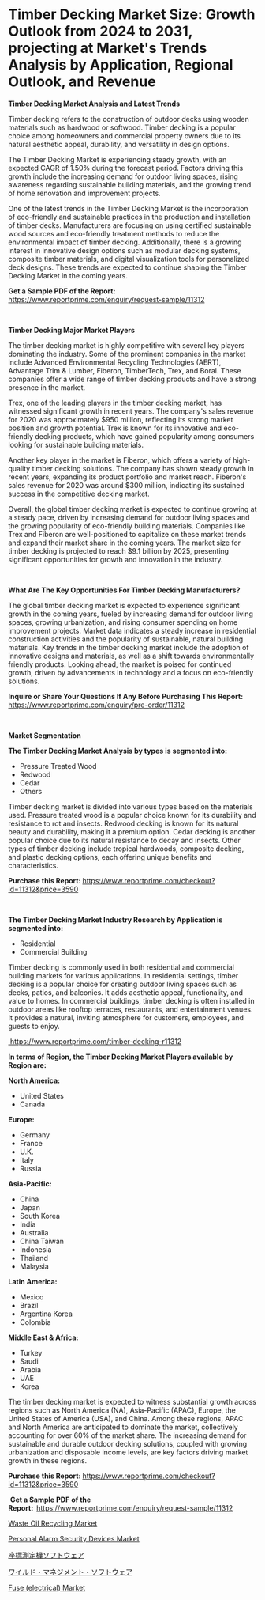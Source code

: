 <p><h1>Timber Decking Market Size: Growth Outlook from 2024 to 2031, projecting at Market's Trends Analysis by Application, Regional Outlook, and Revenue</h1></p><p><strong>Timber Decking Market Analysis and Latest Trends</strong></p>
<p><p>Timber decking refers to the construction of outdoor decks using wooden materials such as hardwood or softwood. Timber decking is a popular choice among homeowners and commercial property owners due to its natural aesthetic appeal, durability, and versatility in design options.</p><p>The Timber Decking Market is experiencing steady growth, with an expected CAGR of 1.50% during the forecast period. Factors driving this growth include the increasing demand for outdoor living spaces, rising awareness regarding sustainable building materials, and the growing trend of home renovation and improvement projects.</p><p>One of the latest trends in the Timber Decking Market is the incorporation of eco-friendly and sustainable practices in the production and installation of timber decks. Manufacturers are focusing on using certified sustainable wood sources and eco-friendly treatment methods to reduce the environmental impact of timber decking. Additionally, there is a growing interest in innovative design options such as modular decking systems, composite timber materials, and digital visualization tools for personalized deck designs. These trends are expected to continue shaping the Timber Decking Market in the coming years.</p></p>
<p><strong>Get a Sample PDF of the Report:&nbsp;</strong> <a href="https://www.reportprime.com/enquiry/request-sample/11312">https://www.reportprime.com/enquiry/request-sample/11312</a></p>
<p>&nbsp;</p>
<p><strong>Timber Decking Major Market Players</strong></p>
<p><p>The timber decking market is highly competitive with several key players dominating the industry. Some of the prominent companies in the market include Advanced Environmental Recycling Technologies (AERT), Advantage Trim & Lumber, Fiberon, TimberTech, Trex, and Boral. These companies offer a wide range of timber decking products and have a strong presence in the market.</p><p>Trex, one of the leading players in the timber decking market, has witnessed significant growth in recent years. The company's sales revenue for 2020 was approximately $950 million, reflecting its strong market position and growth potential. Trex is known for its innovative and eco-friendly decking products, which have gained popularity among consumers looking for sustainable building materials.</p><p>Another key player in the market is Fiberon, which offers a variety of high-quality timber decking solutions. The company has shown steady growth in recent years, expanding its product portfolio and market reach. Fiberon's sales revenue for 2020 was around $300 million, indicating its sustained success in the competitive decking market.</p><p>Overall, the global timber decking market is expected to continue growing at a steady pace, driven by increasing demand for outdoor living spaces and the growing popularity of eco-friendly building materials. Companies like Trex and Fiberon are well-positioned to capitalize on these market trends and expand their market share in the coming years. The market size for timber decking is projected to reach $9.1 billion by 2025, presenting significant opportunities for growth and innovation in the industry.</p></p>
<p>&nbsp;</p>
<p><strong>What Are The Key Opportunities For Timber Decking Manufacturers?</strong></p>
<p><p>The global timber decking market is expected to experience significant growth in the coming years, fueled by increasing demand for outdoor living spaces, growing urbanization, and rising consumer spending on home improvement projects. Market data indicates a steady increase in residential construction activities and the popularity of sustainable, natural building materials. Key trends in the timber decking market include the adoption of innovative designs and materials, as well as a shift towards environmentally friendly products. Looking ahead, the market is poised for continued growth, driven by advancements in technology and a focus on eco-friendly solutions.</p></p>
<p><strong>Inquire or Share Your Questions If Any Before Purchasing This Report:</strong> <a href="https://www.reportprime.com/enquiry/pre-order/11312">https://www.reportprime.com/enquiry/pre-order/11312</a></p>
<p>&nbsp;</p>
<p><strong>Market Segmentation</strong></p>
<p><strong>The Timber Decking Market Analysis by types is segmented into:</strong></p>
<p><ul><li>Pressure Treated Wood</li><li>Redwood</li><li>Cedar</li><li>Others</li></ul></p>
<p><p>Timber decking market is divided into various types based on the materials used. Pressure treated wood is a popular choice known for its durability and resistance to rot and insects. Redwood decking is known for its natural beauty and durability, making it a premium option. Cedar decking is another popular choice due to its natural resistance to decay and insects. Other types of timber decking include tropical hardwoods, composite decking, and plastic decking options, each offering unique benefits and characteristics.</p></p>
<p><strong>Purchase this Report:&nbsp;</strong><a href="https://www.reportprime.com/checkout?id=11312&price=3590">https://www.reportprime.com/checkout?id=11312&price=3590</a></p>
<p>&nbsp;</p>
<p><strong>The Timber Decking Market Industry Research by Application is segmented into:</strong></p>
<p><ul><li>Residential</li><li>Commercial Building</li></ul></p>
<p><p>Timber decking is commonly used in both residential and commercial building markets for various applications. In residential settings, timber decking is a popular choice for creating outdoor living spaces such as decks, patios, and balconies. It adds aesthetic appeal, functionality, and value to homes. In commercial buildings, timber decking is often installed in outdoor areas like rooftop terraces, restaurants, and entertainment venues. It provides a natural, inviting atmosphere for customers, employees, and guests to enjoy.</p></p>
<p><a href="https://www.reportprime.com/timber-decking-r11312">&nbsp;https://www.reportprime.com/timber-decking-r11312</a></p>
<p><strong>In terms of Region, the Timber Decking Market Players available by Region are:</strong></p>
<p>
    <p> <strong> North America: </strong>
        <ul>
            <li>United States</li>
            <li>Canada</li>
        </ul>
        </p> 
    <p> <strong> Europe: </strong>
        <ul>
            <li>Germany</li>
            <li>France</li>
            <li>U.K.</li>
            <li>Italy</li>
            <li>Russia</li>
        </ul>
        </p> 
    <p> <strong> Asia-Pacific: </strong>
        <ul>
            <li>China</li>
            <li>Japan</li>
            <li>South Korea</li>
            <li>India</li>
            <li>Australia</li>
            <li>China Taiwan</li>
            <li>Indonesia</li>
            <li>Thailand</li>
            <li>Malaysia</li>
        </ul>
        </p> 
    <p> <strong> Latin America: </strong>
        <ul>
            <li>Mexico</li>
            <li>Brazil</li>
            <li>Argentina Korea</li>
            <li>Colombia</li>
        </ul>
        </p> 
    <p> <strong> Middle East & Africa: </strong>
        <ul>
            <li>Turkey</li>
            <li>Saudi</li>
            <li>Arabia</li>
            <li>UAE</li>
            <li>Korea</li>
        </ul>
    </p>
    </p>
<p><p>The timber decking market is expected to witness substantial growth across regions such as North America (NA), Asia-Pacific (APAC), Europe, the United States of America (USA), and China. Among these regions, APAC and North America are anticipated to dominate the market, collectively accounting for over 60% of the market share. The increasing demand for sustainable and durable outdoor decking solutions, coupled with growing urbanization and disposable income levels, are key factors driving market growth in these regions.</p></p>
<p><strong>Purchase this Report: </strong><a href="https://www.reportprime.com/checkout?id=11312&price=3590">https://www.reportprime.com/checkout?id=11312&price=3590</a></p>
<p>&nbsp;<strong>Get a Sample PDF of the Report:&nbsp;&nbsp;</strong><a href="https://www.reportprime.com/enquiry/request-sample/11312">https://www.reportprime.com/enquiry/request-sample/11312</a></p>
<p><strong></strong></p>
<p><p><a href="https://github.com/EveKerluke2023/Market-Research-Report-List-1/blob/main/waste-oil-recycling-market.md">Waste Oil Recycling Market</a></p><p><a href="https://issuu.com/reportprime-2/docs/personal-alarm-security-devices-market-size-2030.p">Personal Alarm Security Devices Market</a></p><p><a href="https://github.com/gfggqjbfys368009/Market-Research-Report-List-2/blob/main/506130782515.md">座標測定機ソフトウェア</a></p><p><a href="https://github.com/vlcostes/Market-Research-Report-List-1/blob/main/596560282516.md">ワイルド・マネジメント・ソフトウェア</a></p><p><a href="https://issuu.com/reportprime-2/docs/fuse-electrical-market-size-2030.pptx">Fuse (electrical) Market</a></p></p>